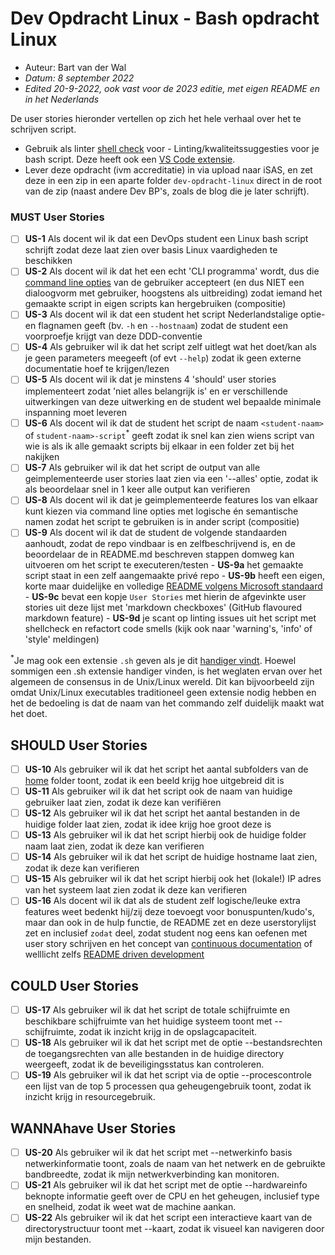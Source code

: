 # Dev Opdracht Linux - Bash opdracht Linux

- Auteur: Bart van der Wal
- *Datum: 8 september 2022*
- *Edited 20-9-2022, ook vast voor de 2023 editie, met eigen README en in het Nederlands*

De user stories hieronder vertellen op zich het hele verhaal over het te schrijven script.

- Gebruik als linter [shell check](https://www.exasol.com/resource/ghost-in-the-shell-busters-your-guide-to-using-shellcheck-for-top-quality-scripts/) voor - Linting/kwaliteitssuggesties voor je bash script. Deze heeft ook een [VS Code extensie](https://marketplace.visualstudio.com/items?itemName=timonwong.shellcheck).
- Lever deze opdracht (ivm accreditatie) in via upload naar iSAS, en zet deze in een zip in een aparte folder `dev-opdracht-linux` direct in de root van de zip (naast andere Dev BP's, zoals de blog die je later schrijft).

### MUST User Stories

- [ ] **US-1** Als docent wil ik dat een DevOps student een Linux bash script schrijft zodat deze laat zien over basis Linux vaardigheden te beschikken
- [ ] **US-2** Als docent wil ik dat het een echt 'CLI programma' wordt, dus die [command line opties](https://en.wikipedia.org/wiki/Command-line_interface#Command-line_option) van de gebruiker accepteert (en dus NIET een dialoogvorm met gebruiker, hoogstens als uitbreiding) zodat iemand het gemaakte script in eigen scripts kan hergebruiken (compositie) 
- [ ] **US-3** Als docent wil ik dat een student het script Nederlandstalige optie- en flagnamen geeft (bv. `-h` en `--hostnaam`) zodat de student een voorproefje krijgt van deze DDD-conventie
- [ ] **US-4** Als gebruiker wil ik dat het script zelf uitlegt wat het doet/kan als je geen parameters meegeeft (of evt `--help`) zodat ik geen externe documentatie hoef te krijgen/lezen
- [ ] **US-5** Als docent wil ik dat je minstens 4 'should' user stories  implementeert zodat 'niet alles belangrijk is' en er verschillende uitwerkingen van deze uitwerking en de student wel bepaalde minimale inspanning moet leveren
- [ ] **US-6** Als docent wil ik dat de student het script de naam `<student-naam>` of `student-naam>-script`<sup>*</sup> geeft zodat ik snel kan zien wiens script van wie is als ik alle gemaakt scripts bij elkaar in een folder zet bij het nakijken
- [ ] **US-7** Als gebruiker wil ik dat het script de output van alle geimplementeerde user stories laat zien via een '--alles' optie, zodat ik als beoordelaar snel in 1 keer alle output kan verifieren
- [ ] **US-8** Als docent wil ik dat je geimplementeerde features los van elkaar kunt kiezen via command line opties met logische én semantische namen zodat het script te gebruiken is in ander script (compositie)
- [ ] **US-9** Als docent wil ik dat de student de volgende standaarden aanhoudt, zodat de repo vindbaar is en zelfbeschrijvend is, en de beoordelaar de in README.md beschreven stappen domweg kan uitvoeren om het script te executeren/testen
      - **US-9a** het gemaakte script staat in een zelf aangemaakte privé repo
      - **US-9b** heeft een eigen, korte maar duidelijke en volledige [README volgens Microsoft standaard](https://docs.microsoft.com/en-us/azure/devops/repos/git/create-a-readme) 
      - **US-9c** bevat een kopje `User Stories` met hierin de afgevinkte user stories uit deze lijst met 'markdown checkboxes' (GitHub flavoured markdown feature)
      - **US-9d** je scant op linting issues uit het script met shellcheck en refactort code smells (kijk ook naar 'warning's, 'info' of 'style' meldingen)

<sup>*</sup>Je mag ook een extensie `.sh` geven als je dit [handiger vindt](https://stackoverflow.com/questions/27813563/what-is-the-bash-file-extension). Hoewel sommigen een .sh extensie handiger vinden, is het weglaten ervan over het algemeen de consensus in de Unix/Linux wereld. Dit kan bijvoorbeeld zijn omdat Unix/Linux executables traditioneel geen extensie nodig hebben en het de bedoeling is dat de naam van het commando zelf duidelijk maakt wat het doet.

## SHOULD User Stories

- [ ] **US-10** Als gebruiker wil ik dat het script het aantal subfolders van de [home](https://nl.wikipedia.org/wiki/Homedirectory) folder toont, zodat ik een beeld krijg hoe uitgebreid dit is
- [ ] **US-11** Als gebruiker wil ik dat het script ook de naam van huidige gebruiker laat zien, zodat ik deze kan verifiëren
- [ ] **US-12** Als gebruiker wil ik dat het script het aantal bestanden in de huidige folder laat zien, zodat ik idee krijg hoe groot deze is
- [ ] **US-13** Als gebruiker wil ik dat het script hierbij ook de huidige folder naam laat zien, zodat ik deze kan verifieren
- [ ] **US-14** Als gebruiker wil ik dat het script de huidige hostname laat zien, zodat ik deze kan verifieren
- [ ] **US-15** Als gebruiker wil ik dat het script hierbij ook het (lokale!) IP adres van het systeem laat zien zodat ik deze kan verifieren
- [ ] **US-16** Als docent wil ik dat als de student zelf logische/leuke extra features weet bedenkt hij/zij deze toevoegt voor bonuspunten/kudo's, maar dan ook in de hulp functie, de README zet en deze userstorylijst zet en inclusief `zodat` deel, zodat student nog eens kan oefenen met user story schrijven en het concept van [continuous documentation](https://thenewstack.io/continuous-documentation-in-a-ci-cd-world/) of welllicht zelfs [README driven development](https://rathes.me/blog/en/readme-driven-development/)

## COULD User Stories

- [ ] **US-17** Als gebruiker wil ik dat het script de totale schijfruimte en beschikbare schijfruimte van het huidige systeem toont met --schijfruimte, zodat ik inzicht krijg in de opslagcapaciteit.
- [ ] **US-18** Als gebruiker wil ik dat het script met de optie --bestandsrechten de toegangsrechten van alle bestanden in de huidige directory weergeeft, zodat ik de beveiligingsstatus kan controleren.
- [ ] **US-19** Als gebruiker wil ik dat het script via de optie --procescontrole een lijst van de top 5 processen qua geheugengebruik toont, zodat ik inzicht krijg in resourcegebruik.

## WANNAhave User Stories

- [ ] **US-20** Als gebruiker wil ik dat het script met --netwerkinfo basis netwerkinformatie toont, zoals de naam van het netwerk en de gebruikte bandbreedte, zodat ik mijn netwerkverbinding kan monitoren.
- [ ] **US-21** Als gebruiker wil ik dat het script met de optie --hardwareinfo beknopte informatie geeft over de CPU en het geheugen, inclusief type en snelheid, zodat ik weet wat de machine aankan.
- [ ] **US-22** Als gebruiker wil ik dat het script een interactieve kaart van de directorystructuur toont met --kaart, zodat ik visueel kan navigeren door mijn bestanden.

